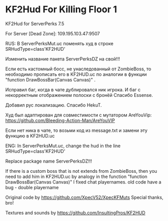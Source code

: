 # KF2Hud For Killing Floor 1
KF2Hud for ServerPerks 7.5

For Server [Dead Zone]: 109.195.103.47:9507

RUS:
В ServerPerksMut.uc поменять худ в строке SRHudType=class'KF2HUD'

Изменить название пакета ServerPerksDZ на свой!!!

Если есть кастомный босс, не унаследованный от ZombieBoss, то необходимо прописать его в KF2HUD.uc по аналогии в функции "function DrawBossBar(Canvas Canvas)" .

Исправил баг, когда в чате дублировался ник игрока. И баг с некорректным отображением полоски с бронёй Спасибо Essense.

Добавил рус локализацию. Спасибо HekuT.

Худ был адаптирован для совместимости с мутатором AreYouVip: https://github.com/Bleeding-Action-Man/AreYouVIP

Если нет ника в чате, то возьми код из message.txt и замени эту функцию в KF2HUD.uc

ENG: 
In ServerPerksMut.uc, change the hud in the line SRHudType=class'KF2HUD'

Replace package name ServerPerksDZ!!!

If there is a custom boss that is not extends from ZombieBoss, then you need to add him in KF2HUD.uc by analogy in the function "function DrawBossBar(Canvas Canvas)"
I fixed chat playernames. old code have a bug - double playername

Original code by https://github.com/XpecV52/XpecKFMuts Special thanks, bro!

Textures and sounds by https://github.com/InsultingPros/KF2HUD
